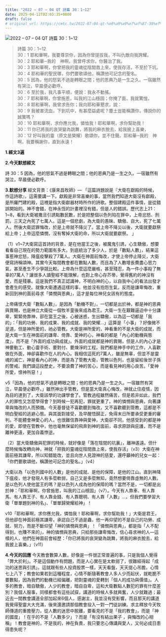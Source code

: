 ```yaml
---
title: "2022 – 07 – 04 QT 詩篇 30：1~12"
date: 2025-04-12T02:03:35+0800
draft: false
# original_url: https://cmtc.tw/2022-07-04-qt-%e8%a9%a9%e7%af%87-30%ef%bc%9a112
---
```


![2022 – 07 – 04 QT 詩篇 30：1\~12](/images/qt.jpg  "2022 – 07 – 04 QT 詩篇 30：1\~12")

> 詩篇 30：1\~12  
> 30：1 耶和華啊，我要尊崇你，因為你曾提拔我，不叫仇敵向我誇耀。  
> 30：2 耶和華─我的　神啊，我曾呼求你，你醫治了我。  
> 30：3 耶和華啊，你曾把我的靈魂從陰間救上來，使我存活，不至於下坑。  
> 30：4 耶和華的聖民哪，你們要歌頌他，稱讚他可記念的聖名。  
> 30：5 因為，他的怒氣不過是轉眼之間；他的恩典乃是一生之久。一宿雖然有哭泣，早晨便必歡呼。  
> 30：6 至於我，我凡事平順，便說：我永不動搖。  
> 30：7 耶和華啊，你曾施恩，叫我的江山穩固；你掩了面，我就驚惶。  
> 30：8 耶和華啊，我曾求告你；我向耶和華懇求，說：  
> 30：9 我被害流血，下到坑中，有甚麼益處呢？塵土豈能稱讚你，傳說你的誠實嗎？  
> 30：10 耶和華啊，求你應允我，憐恤我！耶和華啊，求你幫助我！  
> 30：11 你已將我的哀哭變為跳舞，將我的麻衣脫去，給我披上喜樂，  
> 30：12 好叫我的靈（原文是榮耀）歌頌你，並不住聲。耶和華─我的　神啊，我要稱謝你，直到永遠！

**1.經文3遍**

**2.今天默想經文**
  
詩 30：5 因為，他的怒氣不過是轉眼之間；他的恩典乃是一生之久。一宿雖然有哭泣，早晨便必歡呼。

**3.默想分享**
經文背景：《康來昌牧師》— 「這篇詩題說是『大衛在獻殿的時候，作這詩歌』，這需要講一下。獻殿是非常喜樂的事，當然我們知道大衛沒有獻殿，是所羅門建的殿，這裡是指大衛獻器材時所作的詩歌。整個建殿這件事情，是從錯誤開始的。神不會錯，在神永恆的計畫裡沒有錯，但是人的錯誤。歷代志上21：1\~8，看到大衛被撒旦引誘點數民數，於是把整個以色列陷在罪中，上帝忿怒、刑罰，三天之內死了七萬人。這是一個悲劇，為大衛的愚昧、驕傲、自大，死了七萬人。然後大衛認罪悔改，於是上帝就不降災了。當上帝不降災以後，大衛就要獻祭給上帝；上帝這麼憐憫，沒有奪掉大衛的命，所以大衛就要獻祭。 」

（1）v1\~7大衛寫這首詩的背景，是在他當王之後，被魔鬼引誘，心生驕傲，想要看看自己現在的勢力範圍有多大，到底統治了多少人，於是「數點人數」，結果這事惹神忿怒，降瘟疫擊殺了7萬人。大衛在神面前悔改，才使上帝停止降災，大衛便寫詩稱頌神。其實今天每間教會都在數點人數，而且為了人數增長費盡心思力氣，甚至產生不少爭競比較。上帝為什麼這麼嚴格，甚至殘忍，為一件小事殺了無辜的7萬人？讓很多人讀聖經不能理解，也對上帝心存芥蒂，覺得舊約的神沒有愛，而是殘暴。這是我們不真正認識神，不明白神的心，以自我中心的看法出發才會產生的感受。就像大衛遭遇這樣的事，他並沒有抱怨生氣，反而是謙卑悔改，重新回到神的面前尋求「憐憫與恩典」，這才是每位神兒女該有的態度。

上帝痛恨大衛「數點人數」，是因為「動機不對」，一切都是出於神，都是神的恩典與賞賜，也是神立大衛從一個牧羊童後來成為君王。大衛一生在艱難逼迫中十分謙卑，緊緊倚靠神，卻在當王之後，心被迷惑，生出驕傲，以為這一切都是「我的」：「我的功勞、我的成果、我的成就、我的榮耀…」這算是「小事」？好像微不足道，但是神所愛的，祂必管教。大衛是神所愛的，神看重的不是大衛的成就，而是大衛一生在神面前的謙卑、倚靠、愛神的心，神看的都是「內心的動機與態度」，而不是「外面的成功與成就」。外面的成就都是神的賞賜，但是人的內心才是神要動工、動心靈手術、要對付、要煉淨的工程。我們都是神手中的工作，人喜歡做在外面，神卻喜歡作在人的內心。我相信這死的7萬人，雖是無辜，但並不是靈魂的滅亡，神是看內心的神，而是為了管教大衛，管教以色列，也是留給後世子孫的警戒。我們讀這段歷史，不要浪費了神的苦心，而是看見神的用心良苦。「愛神所愛，恨神所惡！」

v5「因為，他的怒氣不過是轉眼之間；他的恩典乃是一生之久。一宿雖然有哭泣，早晨便必歡呼。」雖然神出手管教，但是當大衛真心悔改，神就止住疫情，因為目的達到了，大衛該學的功課學會了。管教過程雖然痛苦，但是若非如此，我們人的罪性又怎麼學得會？到時候一犯再犯，罪就更重了。神的憐憫與恩典，向著謙卑與悔改的人而預備。今天基督徒不喜歡聽到悔改，又不喜歡聽到管教，這都是不明白聖經的逃避心態。與其面對接受，及早醒悟歸正，免得末日所要承受更重的審判。不能體會神愛心的人，也很難信靠神與愛神，大衛卻不同，他感受到的都是神的愛，即使在管教中，他也毫無保留的飛奔到神的面前，尋求原諒與庇護，而不是離神更遠，更加自義悖逆。

（2）當大衛驕傲與犯罪的時候，就好像是「落在陰間的坑裏」，離神遙遠。但什麼時候悔改轉向神，神就「把我的靈魂從陰間救上來，使我存活」（v3）大衛在神面前極其謙卑，所以知錯能改，並且向世人見證神的慈愛，還呼籲神的兒女一起：「你們要歌頌他，稱讚他可記念的聖名。」（v4）

大衛以為「以色列國中的人數」是他的成就、是他的保障，是他的江山。直到神降下瘟疫，他才發現人有多麼軟弱，自己又是多麼無知，竟然想要倚靠虛無的人數。是以色列人使他當王的嗎？是以色列人成為他的保障的嗎？當然不是，一切都是出於神：「耶和華啊，你曾施恩，叫我的江山穩固」（v7）。今天有人靠車、有人靠馬、有人靠王子、有人靠金錢、有人靠聰明、有人靠「人數」…，但我們要學習大衛「單單題到神的名」、「單單歸榮耀給神」！

v10「耶和華啊，求你應允我，憐恤我！耶和華啊，求你幫助我！」大衛是君王，但他卻在神面前極其謙卑，承認自己不過是蟲，他一再仰望的不是自己的功勞、成就、努力，而是不斷仰望「神的憐憫與恩典」！「憐憫與恩典」，都是指「人不配得到，也賺不來的」，神的憐憫與恩典，只給那些謙卑悔改，信心尋求神的人—這樣的人，他們在神面前會經歷：「你已將我的哀哭變為跳舞，將我的麻衣脫去，給我披上喜樂。」（v11）

**4.今天的回應**
今天教會數算人數，好像是一件很正常普遍的事，只是我個人覺得「弊大於利」。不是這個動作有問題，而是人心實在是太軟弱了，很難經得起「成功的迷思與引誘」。這就跟有些人投資股票一樣，天天看盤，天天提心吊膽，心情七上八下；教會如果若到這種程度，心情不斷隨著教會人多人少而起伏，就乾脆不要數點，因為我們的動機已經偏離，把對靈魂的愛轉到「個人的成功與價值」。人多的教會，暗自驕傲，人少的教會，暗自自卑，這和大衛數點人數犯的罪有什麼差別？我個人服事，同樣都會有這些試探，講道的時候人多就興奮，人少就難過；最近去一間教會講道全部加起來6個人，感謝主，我並沒有受影響，而且那天的講道我覺得聖靈大大充滿，後來還邀請那個教會投入一對一門徒訓練。求主釋放今天牧師傳道的重擔壓力，從人數的迷思中脫離，要看見的不是「我的教會」，而是「神的國度」！在乎的不是「人數多少」？而是「有沒有結出果子 ，與悔改的心相稱」！教會是神的，不是我的，神在負責，我只要忠心傳講與愛人，又何必成日患得患失呢？
